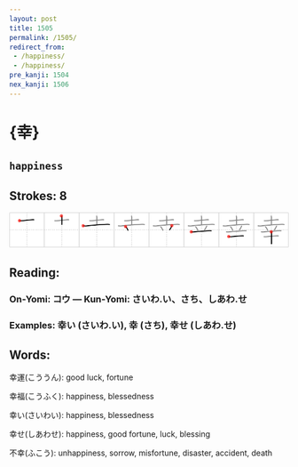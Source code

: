 ```yaml
---
layout: post
title: 1505
permalink: /1505/
redirect_from:
 - /happiness/
 - /happiness/
pre_kanji: 1504
nex_kanji: 1506
---
```


# {幸}

## `happiness`

## Strokes: 8

<div class="stroke"><img src="../images/E5B9B8.png" /></div>

## Reading:

### On-Yomi: コウ &mdash; Kun-Yomi: さいわ.い、さち、しあわ.せ

### Examples: 幸い (さいわ.い), 幸 (さち), 幸せ (しあわ.せ)

## Words:

幸運(こううん): good luck, fortune

幸福(こうふく): happiness, blessedness

幸い(さいわい): happiness, blessedness

幸せ(しあわせ): happiness, good fortune, luck, blessing

不幸(ふこう): unhappiness, sorrow, misfortune, disaster, accident, death
